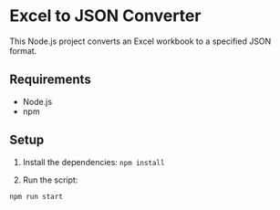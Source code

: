 # Excel to JSON Converter

This Node.js project converts an Excel workbook to a specified JSON format.

## Requirements

- Node.js
- npm

## Setup

1. Install the dependencies:
   `npm install`

2. Run the script:

`npm run start`